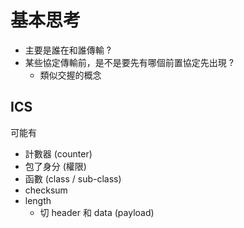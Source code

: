 # 基本思考

- 主要是誰在和誰傳輸 ?
- 某些協定傳輸前，是不是要先有哪個前置協定先出現 ?
	- 類似交握的概念




## ICS 

可能有
- 計數器 (counter)
- 包了身分 (權限)
- 函數 (class / sub-class)
- checksum
- length
	- 切 header 和 data (payload)


